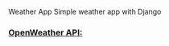 Weather App
Simple weather app with Django <br>
 <a href="https://openweathermap.org/appid"><h3>OpenWeather API:</h3></a>

